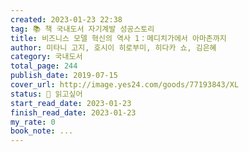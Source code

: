 ```yaml
---
created: 2023-01-23 22:38
tag: 📚 책 국내도서 자기계발 성공스토리
title: 비즈니스 모델 혁신의 역사 1：메디치가에서 아마존까지
author: 미타니 고지, 호시이 히로부미, 히다카 쇼, 김은혜
category: 국내도서
total_page: 244
publish_date: 2019-07-15
cover_url: http://image.yes24.com/goods/77193843/XL
status: 👀 읽고싶어
start_read_date: 2023-01-23
finish_read_date: 2023-01-23
my_rate: 0
book_note: ...
---
```



